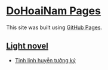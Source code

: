 # [DoHoaiNam Pages](https://dohoainam914.github.io/)

This site was built using [GitHub Pages](https://pages.github.com/).

## [Light novel](https://dohoainam914.github.io/light-novel)

- [Tinh linh huyễn tưởng ký](https://dohoainam914.github.io/light-novel/tinhlinh/)